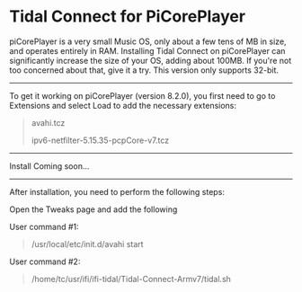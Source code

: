 # Tidal Connect for PiCorePlayer
>

piCorePlayer is a very small Music OS, only about a few tens of MB in size, and operates entirely in RAM.
Installing Tidal Connect on piCorePlayer can significantly increase the size of your OS, adding about 100MB. If you're not too concerned about that, give it a try. This version only supports 32-bit.
>
>
------------
To get it working on piCorePlayer (version 8.2.0), you first need to go to Extensions and select Load to add the necessary extensions:
> avahi.tcz
>
> ipv6-netfilter-5.15.35-pcpCore-v7.tcz
>
----------
Install
Coming soon...
>
----------------
After installation, you need to perform the following steps:

Open the Tweaks page and add the following
>
User command #1:
> /usr/local/etc/init.d/avahi start

User command #2:
> /home/tc/usr/ifi/ifi-tidal/Tidal-Connect-Armv7/tidal.sh
